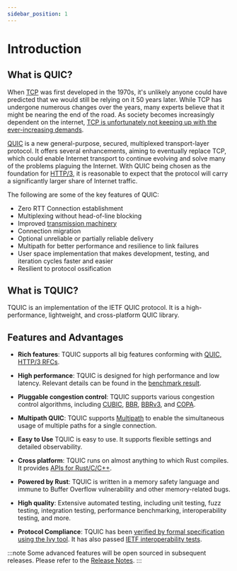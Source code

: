 ```yaml
---
sidebar_position: 1
---
```



# Introduction

## What is QUIC?

When [TCP](https://en.wikipedia.org/wiki/Transmission_Control_Protocol#Historical_origin) was first developed in the 1970s, it's unlikely anyone could have predicted that we would still be relying on it 50 years later. While TCP has undergone numerous changes over the years, many experts believe that it might be nearing the end of the road. As society becomes increasingly dependent on the internet, [TCP is unfortunately not keeping up with the ever-increasing demands](https://dl.acm.org/doi/10.1145/3098822.3098842).

[QUIC](https://datatracker.ietf.org/doc/html/rfc9000) is a new general-purpose, secured, multiplexed transport-layer protocol. It offers several enhancements, aiming to eventually replace TCP, which could enable Internet transport to continue evolving and solve many of the problems plaguing the Internet. With QUIC being chosen as the foundation for [HTTP/3](https://datatracker.ietf.org/doc/html/rfc9114), it is reasonable to expect that the protocol will carry a significantly larger share of Internet traffic.

The following are some of the key features of QUIC:
- Zero RTT Connection establishment
- Multiplexing without head-of-line blocking
- Improved [transmission machinery](https://datatracker.ietf.org/doc/html/rfc9002#section-4)
- Connection migration
- Optional unreliable or partially reliable delivery
- Multipath for better performance and resilience to link failures
- User space implementation that makes development, testing, and iteration cycles faster and easier
- Resilient to protocol ossification


## What is TQUIC?

TQUIC is an implementation of the IETF QUIC protocol. It is a high-performance, lightweight, and cross-platform QUIC library.


## Features and Advantages

* **Rich features**:
TQUIC supports all big features conforming with [QUIC, HTTP/3 RFCs](https://quicwg.org/).

* **High performance**:
TQUIC is designed for high performance and low latency. Relevant details can be found in the [benchmark result](further_readings/benchmark).

* **Pluggable congestion control**:
TQUIC supports various congestion control algorithms, including [CUBIC](https://datatracker.ietf.org/doc/html/rfc8312), [BBR](https://dl.acm.org/doi/pdf/10.1145/3009824), [BBRv3](https://datatracker.ietf.org/meeting/117/materials/slides-117-ccwg-bbrv3-algorithm-bug-fixes-and-public-internet-deployment-00), and [COPA](https://www.usenix.org/conference/nsdi18/presentation/arun).

* **Multipath QUIC**:
TQUIC supports [Multipath](https://datatracker.ietf.org/doc/html/draft-ietf-quic-multipath) to enable the simultaneous usage of multiple paths for a single connection.

* **Easy to Use**
TQUIC is easy to use. It supports flexible settings and detailed observability.

* **Cross platform**:
TQUIC runs on almost anything to which Rust compiles. It provides [APIs for Rust/C/C++](category/api-reference).

* **Powered by Rust**:
TQUIC is written in a memory safety language and immune to Buffer Overflow vulnerability and other memory-related bugs.

* **High quality**:
Extensive automated testing, including unit testing, fuzz testing, integration testing, performance benchmarking, interoperability testing, and more.

* **Protocol Compliance**:
TQUIC has been [verified by formal specification using the Ivy tool](further_readings/conformance). It has also passed [IETF interoperability tests](https://github.com/marten-seemann/quic-interop-runner).


:::note
Some advanced features will be open sourced in subsequent releases. Please refer to the [Release Notes](https://github.com/tencent/tquic/releases).
:::
